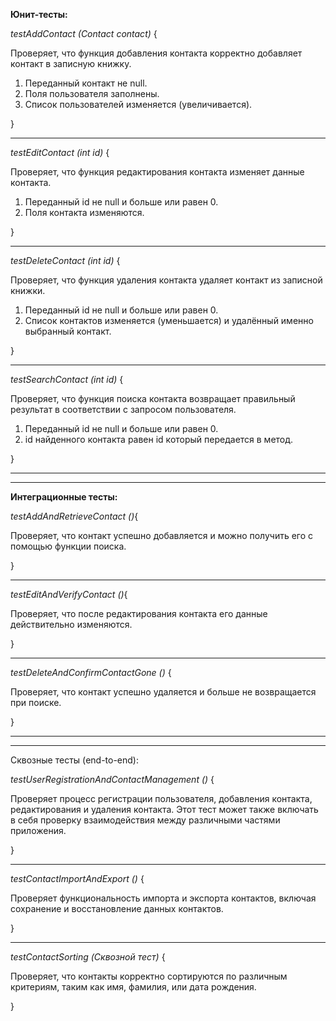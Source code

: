 **Юнит-тесты:**

*testAddContact (Contact contact)* {

   Проверяет, что функция добавления контакта корректно добавляет контакт в записную книжку.
   1) Переданный контакт не null.
   2) Поля пользователя заполнены.
   3) Список пользователей изменяется (увеличивается).

}

------------------------------------------------------------------------------------------------------------------------

*testEditContact (int id)* {
   
Проверяет, что функция редактирования контакта изменяет данные контакта.
   1) Переданный id не null и больше или равен 0. 
   2) Поля контакта изменяются.

}

------------------------------------------------------------------------------------------------------------------------

*testDeleteContact (int id)* {

   Проверяет, что функция удаления контакта удаляет контакт из записной книжки.
   1) Переданный id не null и больше или равен 0.
   2) Список контактов изменяется (уменьшается) и удалённый именно выбранный контакт.

}

------------------------------------------------------------------------------------------------------------------------

*testSearchContact (int id)* {

   Проверяет, что функция поиска контакта возвращает правильный результат в соответствии с запросом пользователя.
   1) Переданный id не null и больше или равен 0.
   2) id найденного контакта равен id который передается в метод.

}

------------------------------------------------------------------------------------------------------------------------
------------------------------------------------------------------------------------------------------------------------

**Интеграционные тесты:**

*testAddAndRetrieveContact ()*{

   Проверяет, что контакт успешно добавляется и можно получить его с помощью функции поиска.

}

------------------------------------------------------------------------------------------------------------------------

*testEditAndVerifyContact ()*{

   Проверяет, что после редактирования контакта его данные действительно изменяются.

}

------------------------------------------------------------------------------------------------------------------------

*testDeleteAndConfirmContactGone ()* {

   Проверяет, что контакт успешно удаляется и больше не возвращается при поиске.

}

------------------------------------------------------------------------------------------------------------------------
------------------------------------------------------------------------------------------------------------------------

Сквозные тесты (end-to-end):

*testUserRegistrationAndContactManagement ()* {

   Проверяет процесс регистрации пользователя, добавления контакта, редактирования и удаления контакта. Этот тест может
   также включать в себя проверку взаимодействия между различными частями приложения.

}

------------------------------------------------------------------------------------------------------------------------

*testContactImportAndExport ()* {

   Проверяет функциональность импорта и экспорта контактов, включая сохранение и восстановление данных контактов.

}

------------------------------------------------------------------------------------------------------------------------

*testContactSorting (Сквозной тест)* {

   Проверяет, что контакты корректно сортируются по различным критериям, таким как имя, фамилия, или дата рождения.

}
